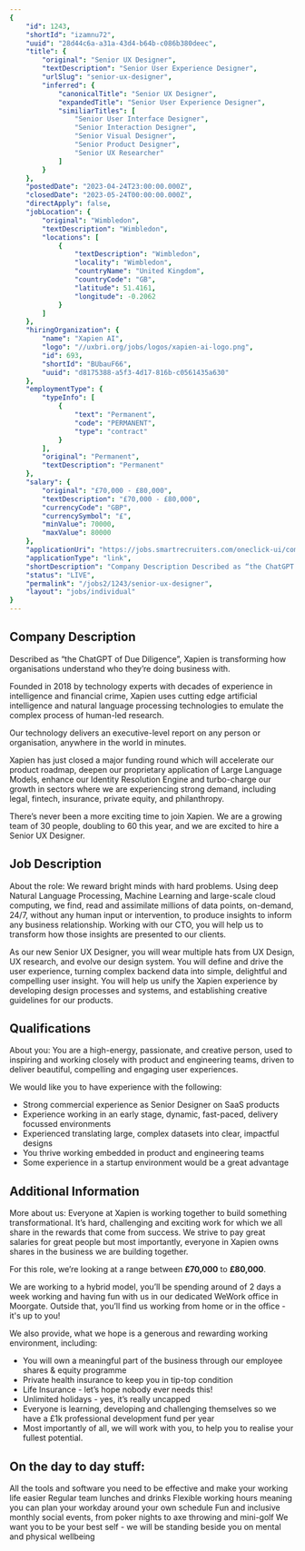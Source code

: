 ```yaml
---
{
	"id": 1243,
	"shortId": "izamnu72",
	"uuid": "28d44c6a-a31a-43d4-b64b-c086b380deec",
	"title": {
		"original": "Senior UX Designer",
		"textDescription": "Senior User Experience Designer",
		"urlSlug": "senior-ux-designer",
		"inferred": {
			"canonicalTitle": "Senior UX Designer",
			"expandedTitle": "Senior User Experience Designer",
			"similiarTitles": [
				"Senior User Interface Designer",
				"Senior Interaction Designer",
				"Senior Visual Designer",
				"Senior Product Designer",
				"Senior UX Researcher"
			]
		}
	},
	"postedDate": "2023-04-24T23:00:00.000Z",
	"closedDate": "2023-05-24T00:00:00.000Z",
	"directApply": false,
	"jobLocation": {
		"original": "Wimbledon",
		"textDescription": "Wimbledon",
		"locations": [
			{
				"textDescription": "Wimbledon",
				"locality": "Wimbledon",
				"countryName": "United Kingdom",
				"countryCode": "GB",
				"latitude": 51.4161,
				"longitude": -0.2062
			}
		]
	},
	"hiringOrganization": {
		"name": "Xapien AI",
		"logo": "//uxbri.org/jobs/logos/xapien-ai-logo.png",
		"id": 693,
		"shortId": "BUbauF66",
		"uuid": "d8175388-a5f3-4d17-816b-c0561435a630"
	},
	"employmentType": {
		"typeInfo": [
			{
				"text": "Permanent",
				"code": "PERMANENT",
				"type": "contract"
			}
		],
		"original": "Permanent",
		"textDescription": "Permanent"
	},
	"salary": {
		"original": "£70,000 - £80,000",
		"textDescription": "£70,000 - £80,000",
		"currencyCode": "GBP",
		"currencySymbol": "£",
		"minValue": 70000,
		"maxValue": 80000
	},
	"applicationUri": "https://jobs.smartrecruiters.com/oneclick-ui/company/Xapien/publication/49a9a24a-9587-4448-9a50-6666aa6798b1?dcr_ci=Xapien",
	"applicationType": "link",
	"shortDescription": "Company Description Described as “the ChatGPT of Due Diligence”, Xapien is transforming how organisations understand who they’re’ doing business with. Founded in 2018 by technology experts with",
	"status": "LIVE",
	"permalink": "/jobs2/1243/senior-ux-designer",
	"layout": "jobs/individual"
}
---
```

<h2 id="company-description">Company Description</h2>
<p>Described as “the ChatGPT of Due Diligence”, Xapien is transforming how organisations understand who they’re doing business with.</p>
<p>Founded in 2018 by technology experts with decades of experience in intelligence and financial crime, Xapien uses cutting edge artificial intelligence and natural language processing technologies to emulate the complex process of human-led research.</p>
<p>Our technology delivers an executive-level report on any person or organisation, anywhere in the world in minutes.</p>
<p>Xapien has just closed a major funding round which will accelerate our product roadmap, deepen our proprietary application of Large Language Models, enhance our Identity Resolution Engine and turbo-charge our growth in sectors where we are experiencing strong demand, including legal, fintech, insurance, private equity, and philanthropy.</p>
<p>There’s never been a more exciting time to join Xapien. We are a growing team of 30 people, doubling to 60 this year, and we are excited to hire a Senior UX Designer.</p>
<h2 id="job-description">Job Description</h2>
<p>About the role:
We reward bright minds with hard problems. Using deep Natural Language Processing, Machine Learning and large-scale cloud computing, we find, read and assimilate millions of data points, on-demand, 24/7, without any human input or intervention, to produce insights to inform any business relationship. Working with our CTO, you will help us to transform how those insights are presented to our clients.</p>
<p>As our new Senior UX Designer, you will wear multiple hats from UX Design, UX research, and evolve our design system. You will define and drive the user experience, turning complex backend data into simple, delightful and compelling user insight. You will help us unify the Xapien experience by developing design processes and systems, and establishing creative guidelines for our products.</p>
<h2 id="qualifications">Qualifications</h2>
<p>About you:
You are a high-energy, passionate, and creative person, used to inspiring and working closely with product and engineering teams, driven to deliver beautiful, compelling and engaging user experiences.</p>
<p>We would like you to have experience with the following:</p>
<ul>
<li>Strong commercial experience as Senior Designer on SaaS products</li>
<li>Experience working in an early stage, dynamic, fast-paced, delivery focussed environments</li>
<li>Experienced translating large, complex datasets into clear, impactful designs</li>
<li>You thrive working embedded in product and engineering teams</li>
<li>Some experience in a startup environment would be a great advantage</li>
</ul>
<h2 id="additional-information">Additional Information</h2>
<p>More about us:
Everyone at Xapien is working together to build something transformational. It’s hard, challenging and exciting work for which we all share in the rewards that come from success. We strive to pay great salaries for great people but most importantly, everyone in Xapien owns shares in the business we are building together.</p>
<p>For this role, we’re looking at a range between <strong>£70,000</strong> to <strong>£80,000</strong>.</p>
<p>We are working to a hybrid model, you’ll be spending around of 2 days a week working and having fun with us in our dedicated WeWork office in Moorgate. Outside that, you’ll find us working from home or in the office - it's up to you!</p>
<p>We also provide, what we hope is a generous and rewarding working environment, including:</p>
<ul>
<li>You will own a meaningful part of the business through our employee shares &amp; equity programme</li>
<li>Private health insurance to keep you in tip-top condition</li>
<li>Life Insurance - let’s hope nobody ever needs this!</li>
<li>Unlimited holidays - yes, it’s really uncapped</li>
<li>Everyone is learning, developing and challenging themselves so we have a £1k professional development fund per year</li>
<li>Most importantly of all, we will work with you, to help you to realise your fullest potential.</li>
</ul>
<h2 id="on-the-day-to-day-stuff">On the day to day stuff:</h2>
<p>All the tools and software you need to be effective and make your working life easier
Regular team lunches and drinks
Flexible working hours meaning you can plan your workday around your own schedule
Fun and inclusive monthly social events, from poker nights to axe throwing and mini-golf
We want you to be your best self - we will be standing beside you on mental and physical wellbeing</p>

